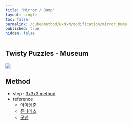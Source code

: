 ```yaml
---
title: "Mirror / Bump"
layout: single
toc: false
permalink: /cube/method/NxNxN/modification/mirror_bump
published: true
hidden: false
---
```


<head>
  <base target="_blank">
</head>



## Twisty Puzzles - Museum

<a href="https://twistypuzzles.com/app/museum/museum_showitem.php?pkey=1579">
  <img src="https://twistypuzzles.com/museum/large/01579-02.jpg">
</a>



## Method

- step : [3x3x3 method](/cube/method/NxNxN/original/3x3x3)
- reference
  - [아이엠준](https://youtu.be/5BFRk7amyvk)
  - [듀나메스](https://youtu.be/p3OJSbWopqg)
  - [굿맨](https://youtu.be/CnfKhEWBI6I)
